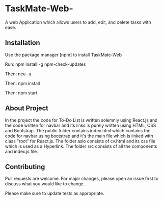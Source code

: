 # TaskMate-Web-
A web Application which allows users to add, edit, and delete tasks with ease.

## Installation
Use the package manager [npm] to install TaskMate-Web

Run:
npm install -g npm-check-updates

Then:
ncu -u

Then: 
npm install

Then:
npm start

## About Project 
In the project the code for To-Do List is written solemnly using React.js and  the code written for navbar and its links is purely written using HTML, CSS and Bootstrap.
The public folder contains index.html which contains the code for navbar using bootstrap and it's the main file which is linked with class "root" for React.js.
The folder aslo consists of cv.html and its css file which is used as a Hyperlink.
The folder src consists of all the components and index.js file.


## Contributing

Pull requests are welcome. For major changes, please open an issue first
to discuss what you would like to change.

Please make sure to update tests as appropriate.
